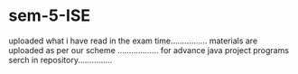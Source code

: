 # sem-5-ISE
uploaded what i have read in the exam time................
materials are uploaded as per our scheme ..................
for advance java project programs serch in repository...............
